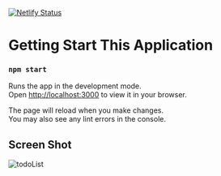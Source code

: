 

[![Netlify Status](https://api.netlify.com/api/v1/badges/7be0972f-9bff-4f33-bb17-ef696d5d5902/deploy-status)](https://app.netlify.com/sites/ardasen-todo/deploys)
# Getting Start This Application

### `npm start`

Runs the app in the development mode.\
Open [http://localhost:3000](http://localhost:3000) to view it in your browser.

The page will reload when you make changes.\
You may also see any lint errors in the console.



## Screen Shot
![todoList](https://user-images.githubusercontent.com/106491131/219022912-a6a15ec3-6b2f-49c3-a347-aa1f7e0b577e.png)
